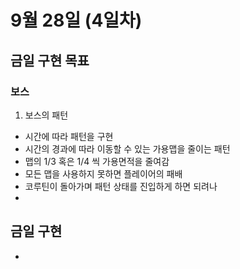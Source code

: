 # 9월 28일 (4일차)

## 금일 구현 목표

### 보스

1. 보스의 패턴
  - 시간에 따라 패턴을 구현
  - 시간의 경과에 따라 이동할 수 있는 가용맵을 줄이는 패턴
  - 맵의 1/3 혹은 1/4 씩 가용면적을 줄여감
  - 모든 맵을 사용하지 못하면 플레이어의 패배
  - 코루틴이 돌아가며 패턴 상태를 진입하게 하면 되려나
  - 
## 금일 구현



<!--

### 동맹
1. 기본구성
    - 탱커 동맹 1명과 그 외 동맹 2~3명
    - 기본적으로 움직이지 않음
    - 2~4 명으로 산개해서 위치
    - 동맹도 체력이 있게 만들면 좋다
      - 제대로 패턴을 처리하면 죽을 일이 없다
      - 

### UI
화면 왼쪽아래 or 중앙 아래에 플레이어 체력바 위치
보스 및 동맹 머리 위 체력 바 위치 
각 패턴 사용시 대화창(위치 정해야함)에 패턴 처리법 안내



## 진행중
- Walk State에서 Idle 상태로 돌아오지만 여전히 walk 애니메이션이 재생됨
  - 현재 Idle 상태의 애니메이션이 없으므로 idle 상태일시 애니메이터를  비활성화 하고 Walk State에서 애니메이터를 활성화 시켜 해결


## 추가적으로 생각해볼것
- 남은 체력과 걸린 시간에 따른 최종 점수 표시 필요?
- 레퍼런스 게임 : 타이탄 소울즈를 참고하면 어떨까
- -->
- 